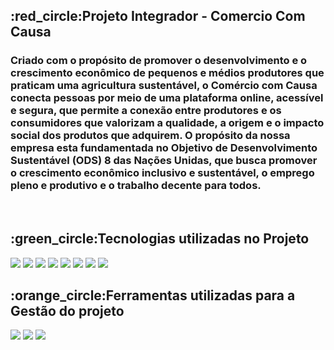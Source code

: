 <div style="display: inline_block">
   <h2>:red_circle:Projeto Integrador - Comercio Com Causa</h2>
</div>

<div style="display: inline_block">
   <h3>Criado com o propósito de promover o desenvolvimento e o crescimento econômico de pequenos e médios produtores que praticam uma agricultura sustentável, o Comércio com Causa conecta pessoas por meio de uma 
      plataforma online, acessível e segura, que permite a conexão entre produtores e os consumidores que valorizam a qualidade, a origem e o impacto social dos produtos que adquirem. O propósito da nossa empresa 
      esta fundamentada no Objetivo de Desenvolvimento Sustentável (ODS) 8 das Nações Unidas, que busca promover o crescimento econômico inclusivo e sustentável, o emprego pleno e produtivo e o trabalho decente 
      para todos.       
   </h3>
</div>

<div style="display: inline_block">
   <img src="">
   <img src="">
   <img src="">
</div>

<div style="display: inline_block">
  <h2>:green_circle:Tecnologias utilizadas no Projeto</h2> 
  <img src="https://img.shields.io/badge/React-20232A?style=for-the-badge&logo=react&logoColor=61DAFB">
  <img src="https://img.shields.io/badge/Java-ED8B00?style=for-the-badge&logo=openjdk&logoColor=white">
  <img src="https://img.shields.io/badge/Spring_Boot-F2F4F9?style=for-the-badge&logo=spring-boot">
  <img src="https://img.shields.io/badge/MySQL-00000F?style=for-the-badge&logo=mysql&logoColor=white">
  <img src="https://img.shields.io/badge/TypeScript-007ACC?style=for-the-badge&logo=typescript&logoColor=white">
  <img src="https://img.shields.io/badge/JavaScript-F7DF1E?style=for-the-badge&logo=javascript&logoColor=black">
  <img src="https://img.shields.io/badge/HTML-239120?style=for-the-badge&logo=html5&logoColor=white">
  <img src="https://img.shields.io/badge/CSS-239120?&style=for-the-badge&logo=css3&logoColor=white">
</div>

<div style="display: inline_block">
  <h2>:orange_circle:Ferramentas utilizadas para a Gestão do projeto</h2> 
  <img src="https://img.shields.io/badge/Trello-0052CC?style=for-the-badge&logo=trello&logoColor=white">
  <img src="https://img.shields.io/badge/Microsoft_Excel-217346?style=for-the-badge&logo=microsoft-excel&logoColor=white">
  <img src="https://img.shields.io/badge/Discord-5865F2?style=for-the-badge&logo=discord&logoColor=white">
</div>
